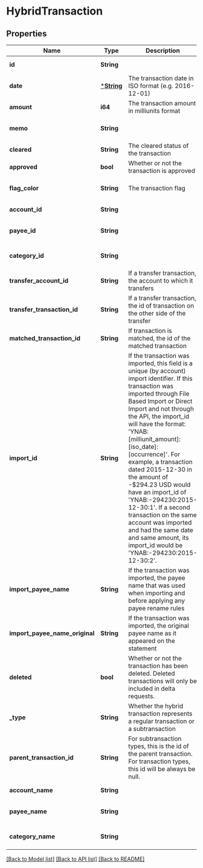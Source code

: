 # HybridTransaction

## Properties
Name | Type | Description | Notes
------------ | ------------- | ------------- | -------------
**id** | **String** |  | [default to null]
**date** | [***String**](string.md) | The transaction date in ISO format (e.g. 2016-12-01) | [default to null]
**amount** | **i64** | The transaction amount in milliunits format | [default to null]
**memo** | **String** |  | [optional] [default to null]
**cleared** | **String** | The cleared status of the transaction | [default to null]
**approved** | **bool** | Whether or not the transaction is approved | [default to null]
**flag_color** | **String** | The transaction flag | [optional] [default to null]
**account_id** | **String** |  | [default to null]
**payee_id** | **String** |  | [optional] [default to null]
**category_id** | **String** |  | [optional] [default to null]
**transfer_account_id** | **String** | If a transfer transaction, the account to which it transfers | [optional] [default to null]
**transfer_transaction_id** | **String** | If a transfer transaction, the id of transaction on the other side of the transfer | [optional] [default to null]
**matched_transaction_id** | **String** | If transaction is matched, the id of the matched transaction | [optional] [default to null]
**import_id** | **String** | If the transaction was imported, this field is a unique (by account) import identifier.  If this transaction was imported through File Based Import or Direct Import and not through the API, the import_id will have the format: &#39;YNAB:[milliunit_amount]:[iso_date]:[occurrence]&#39;.  For example, a transaction dated 2015-12-30 in the amount of -$294.23 USD would have an import_id of &#39;YNAB:-294230:2015-12-30:1&#39;.  If a second transaction on the same account was imported and had the same date and same amount, its import_id would be &#39;YNAB:-294230:2015-12-30:2&#39;. | [optional] [default to null]
**import_payee_name** | **String** | If the transaction was imported, the payee name that was used when importing and before applying any payee rename rules | [optional] [default to null]
**import_payee_name_original** | **String** | If the transaction was imported, the original payee name as it appeared on the statement | [optional] [default to null]
**deleted** | **bool** | Whether or not the transaction has been deleted.  Deleted transactions will only be included in delta requests. | [default to null]
**_type** | **String** | Whether the hybrid transaction represents a regular transaction or a subtransaction | [default to null]
**parent_transaction_id** | **String** | For subtransaction types, this is the id of the parent transaction.  For transaction types, this id will be always be null. | [optional] [default to null]
**account_name** | **String** |  | [default to null]
**payee_name** | **String** |  | [optional] [default to null]
**category_name** | **String** |  | [optional] [default to null]

[[Back to Model list]](../README.md#documentation-for-models) [[Back to API list]](../README.md#documentation-for-api-endpoints) [[Back to README]](../README.md)


